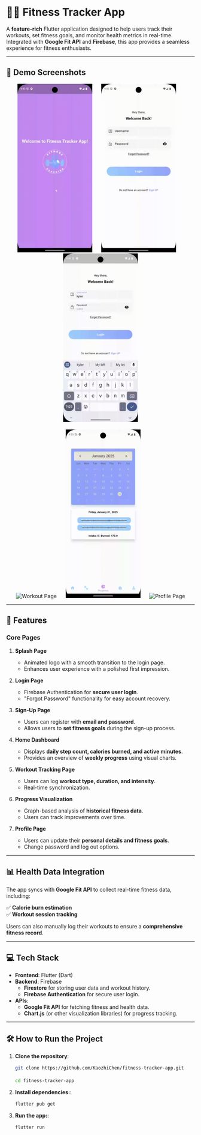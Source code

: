 # 🏋️‍♂️ Fitness Tracker App

A **feature-rich** Flutter application designed to help users track their workouts, set fitness goals, and monitor health metrics in real-time. Integrated with **Google Fit API** and **Firebase**, this app provides a seamless experience for fitness enthusiasts.

---

## 🎥 Demo Screenshots

<div align="center">
  <img src="assets/demo/splash.gif" alt="Splash Page" width="200"> &nbsp;&nbsp;&nbsp;&nbsp;
  <img src="assets/demo/sign_up.gif" alt="Sign Up Page" width="200"> &nbsp;&nbsp;&nbsp;&nbsp;
  <img src="assets/demo/login.gif" alt="Login Page" width="200">
  <br><br>
  <img src="assets/demo/workout.gif" alt="Workout Page" width="200"> &nbsp;&nbsp;&nbsp;&nbsp;
  <img src="assets/demo/progress.gif" alt="Progress Page" width="200"> &nbsp;&nbsp;&nbsp;&nbsp;
  <img src="assets/demo/profile.gif" alt="Profile Page" width="200">
</div>

---

## 🚀 Features

### **Core Pages**

1. **Splash Page**

   - Animated logo with a smooth transition to the login page.
   - Enhances user experience with a polished first impression.

2. **Login Page**

   - Firebase Authentication for **secure user login**.
   - "Forgot Password" functionality for easy account recovery.

3. **Sign-Up Page**

   - Users can register with **email and password**.
   - Allows users to **set fitness goals** during the sign-up process.

4. **Home Dashboard**

   - Displays **daily step count, calories burned, and active minutes**.
   - Provides an overview of **weekly progress** using visual charts.

5. **Workout Tracking Page**

   - Users can log **workout type, duration, and intensity**.
   - Real-time synchronization.

6. **Progress Visualization**

   - Graph-based analysis of **historical fitness data**.
   - Users can track improvements over time.

7. **Profile Page**
   - Users can update their **personal details and fitness goals**.
   - Change password and log out options.

---

## 📊 Health Data Integration

The app syncs with **Google Fit API** to collect real-time fitness data, including:

✅ **Calorie burn estimation**  
✅ **Workout session tracking**

Users can also manually log their workouts to ensure a **comprehensive fitness record**.

---

## 💻 Tech Stack

- **Frontend**: Flutter (Dart)
- **Backend**: Firebase
  - **Firestore** for storing user data and workout history.
  - **Firebase Authentication** for secure user login.
- **APIs**:
  - **Google Fit API** for fetching fitness and health data.
  - **Chart.js** (or other visualization libraries) for progress tracking.

---

## 🛠 How to Run the Project

1. **Clone the repository**:

   ```bash
   git clone https://github.com/KaozhiChen/fitness-tracker-app.git

   cd fitness-tracker-app
   ```

1. **Install dependencies:**:
   ```bash
   flutter pub get
   ```
1. **Run the app:**:
   ```bash
   flutter run
   ```
